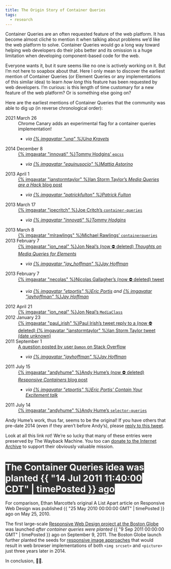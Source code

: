 ```yaml
---
title: The Origin Story of Container Queries
tags:
  - research
---
```

Container Queries are an often requested feature of the web platform. It has become almost cliché to mention it when talking about problems we’d like the web platform to solve. Container Queries would go a long way toward helping web developers do their jobs better and its omission is a huge limitation when developing component-based code for the web.

Everyone wants it, but it sure seems like no one is actively working on it. But I’m not here to soapbox about that. Here I only mean to discover the earliest mention of Container Queries (or Element Queries or any implementations of this similar idea) to learn _how long_ this feature has been requested by web developers. I’m curious: is this length of time customary for a new feature of the web platform? Or is something else going on?

Here are the earliest mentions of Container Queries that the community was able to dig up (in reverse chronological order):

<dl class="dl-inline">
    <dt>2021 March 26</dt>
    <dd>
        Chrome Canary adds an experimental flag for a container queries implementation!
        <ul class="via">
            <li><em>via <a href="https://twitter.com/Una/status/1375419967718449155">{% imgavatar "una" %}Una Kravets</a></em></li>
        </ul>
    </dd>
    <dt>2014 December 8</dt>
    <dd>
        <a href="https://github.com/eqcss/eqcss">{% imgavatar "innovati" %}Tommy Hodgins’ <code>eqcss</code></a>
        <ul class="via">
            <li><em>via <a href="https://twitter.com/equinusocio/status/1230774576453341187">{% imgavatar "equinusocio" %}Mattia Astorino</a></em></li>
        </ul>
    </dd>
    <dt>2013 April 1</dt>
    <dd>
        <a href="https://ianstormtaylor.com/media-queries-are-a-hack/">{% imgavatar "ianstormtaylor" %}Ian Storm Taylor’s <em>Media Queries are a Hack</em> blog post</a>
        <ul class="via">
            <li><em>via <a href="https://twitter.com/patrickfulton/status/1204490285536952321">{% imgavatar "patrickfulton" %}Patrick Fulton</a></em></li>
        </ul>
    </dd>
    <dt>2013 March 17</dt>
    <dd>
        <a href="https://github.com/joecritch/container-queries">{% imgavatar "joecritch" %}Joe Critch’s <code>container-queries</code></a>
        <ul class="via">
            <li><em>via <a href="https://twitter.com/innovati/status/1204484977938726912">{% imgavatar "innovati" %}Tommy Hodgins</a></em></li>
        </ul>
    </dd>
    <dt>2013 March 8</dt>
    <dd>
        <a href="https://github.com/mlrawlings/containerqueries">{% imgavatar "mlrawlings" %}Michael Rawlings’ <code>containerqueries</code></a>
    </dd>
    <dt>2013 February 7</dt>
    <dd>
        <a href="http://web.archive.org/web/20130212075053/http://www.jonathantneal.com/blog/thoughts-on-media-queries-for-elements/">{% imgavatar "jon_neal" %}Jon Neal’s (now ⛔️ deleted) <em>Thoughts on Media Queries for Elements</em></a>
        <ul class="via">
            <li><em>via <a href="https://twitter.com/jay_hoffmann/status/1204508530025349121">{% imgavatar "jay_hoffman" %}Jay Hoffman</a></em></li>
        </ul>
    </dd>
    <dt>2013 February 7</dt>
    <dd>
        <a href="http://web.archive.org/web/20140415001721/https://twitter.com/necolas/status/299573744307941376">{% imgavatar "necolas" %}Nicolas Gallagher’s (now ⛔️ deleted) tweet</a>
        <ul class="via">
            <li><em>via <a href="https://twitter.com/etportis/status/1204492164836675584">{% imgavatar "etportis" %}Eric Portis</a> and <a href="https://twitter.com/jay_hoffmann/status/1204508530025349121">{% imgavatar "jayhoffman" %}Jay Hoffman</a></em></li>
        </ul>
    </dd>
    <dt>2012 April 21</dt>
    <dd>
        <a href="https://github.com/jonathantneal/MediaClass">{% imgavatar "jon_neal" %}Jon Neal’s <code>MediaClass</code></a>
    </dd>
    <dt>2012 January 23</dt>
    <dd>
        <a href="https://twitter.com/paul_irish/status/161664213054533633">{% imgavatar "paul_irish" %}Paul Irish’s tweet reply to a (now ⛔️ deleted) {% imgavatar "ianstormtaylor" %}Ian Storm Taylor tweet (date unknown)</a>
    </dd>
    <dt>2011 September 1</dt>
    <dd>
        <a href="https://stackoverflow.com/questions/7271818/media-query-like-behaviour-on-width-of-a-specific-div">A question posted by user <code>Damon</code> on Stack Overflow</a>
        <ul class="via">
            <li><em>via <a href="https://twitter.com/jay_hoffmann/status/1204508888730603526">{% imgavatar "jayhoffman" %}Jay Hoffman</a></em></li>
        </ul>
    </dd>
    <dt>2011 July 15</dt>
    <dd>
        <a href="http://web.archive.org/web/20160325052109/http://blog.andyhume.net/responsive-containers/">{% imgavatar "andyhume" %}Andy Hume’s (now ⛔️ deleted) <em>Responsive Containers</em> blog post</a>
        <ul class="via">
            <li><em>via <a href="https://vimeo.com/223432117">{% imgavatar "etportis" %}Eric Portis’ Contain Your Excitement talk</a></em></li>
        </ul>
    </dd>
    <dt>2011 July 14</dt>
    <dd>
        <a href="https://github.com/ahume/selector-queries">{% imgavatar "andyhume" %}Andy Hume’s <code>selector-queries</code></a>
    </dd>
</dl>

Andy Hume’s work, thus far, seems to be the original! If you have others that pre-date 2014 (even if they aren’t before Andy’s), please [reply to this tweet](https://twitter.com/zachleat/status/1204488622386417665).

<p class="livedemo livedemo-sm top" data-demo-label="Get out your wallet">Look at all this link rot! We’re so lucky that many of these entries were preserved by The Wayback Machine. You too can <a href="https://archive.org/donate/">donate to the Internet Archive</a> to support their obviously valuable mission.</p>

<h1><span class="text-highlight" style="background-color: #333; color: #fff">The Container Queries idea was planted <time-ago data-date="14 Jul 2011 11:40:00 CDT">{{ "14 Jul 2011 11:40:00 CDT" | timePosted }}</time-ago> ago</span></h1>

For comparison, Ethan Marcotte’s original A List Apart article on Responsive Web Design was published <time-ago data-date="25 May 2010 00:00:00 GMT">{{ "25 May 2010 00:00:00 GMT" | timePosted }}</time-ago> ago on May 25, 2010.

The first large-scale [Responsive Web Design project at the Boston Globe](https://www.filamentgroup.com/lab/introducing-the-new-responsive-designed-bostonglobecom.html) was launched _after container queries were planted_ <time-ago data-date="9 Sep 2011 00:00:00 GMT">{{ "9 Sep 2011 00:00:00 GMT" | timePosted }}</time-ago> ago on September 9, 2011. The Boston Globe launch further planted the seeds for [responsive image approaches](https://alistapart.com/article/responsive-images/) that would result in web browser implementations of both `<img srcset>` and `<picture>` just three years later in 2014.

In conclusion, 🤷‍♂️.
